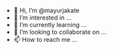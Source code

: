 - 👋 Hi, I’m @mayurjakate
- 👀 I’m interested in ...
- 🌱 I’m currently learning ...
- 💞️ I’m looking to collaborate on ...
- 📫 How to reach me ...

<!---
mayurjakate/mayurjakate is a ✨ special ✨ repository because its `README.md` (this file) appears on your GitHub profile.
You can click the Preview link to take a look at your changes.
--->
